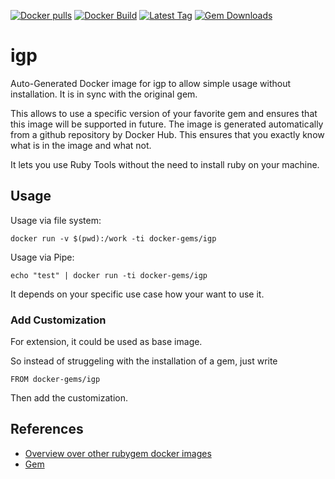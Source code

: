 [![Docker pulls](https://img.shields.io/docker/pulls/rubygem/igp.svg)](https://hub.docker.com/r/rubygem/igp/)
[![Docker Build](https://img.shields.io/docker/automated/rubygem/igp.svg)](https://hub.docker.com/r/rubygem/igp/)
[![Latest Tag](https://img.shields.io/github/tag/docker-rubygem/igp.svg)](https://hub.docker.com/r/rubygem/igp/)
[![Gem Downloads](https://img.shields.io/gem/dt/igp.svg)](https://rubygems.org/gems/igp/)
# igp

Auto-Generated Docker image for igp to allow simple usage without installation.
It is in sync with the original gem.

This allows to use a specific version of your favorite gem and ensures that this image will be supported in future.
The image is generated automatically from a github repository by Docker Hub.
This ensures that you exactly know what is in the image and what not.

It lets you use Ruby Tools without the need to install ruby on your machine.

## Usage

Usage via file system:

`docker run -v $(pwd):/work -ti docker-gems/igp`

Usage via Pipe:

`echo "test" | docker run -ti docker-gems/igp`

It depends on your specific use case how your want to use it.

### Add Customization

For extension, it could be used as base image.

So instead of struggeling with the installation of a gem, just write

`FROM docker-gems/igp`

Then add the customization.

## References

 - [Overview over other rubygem docker images](https://github.com/thinkbot/docker-rubygem)
 - [Gem](https://rubygems.org/gems/igp/)
